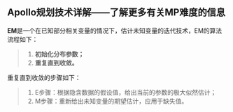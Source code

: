 ## Apollo规划技术详解——了解更多有关MP难度的信息



**EM**是一个在已知部分相关变量的情况下，估计未知变量的迭代技术，EM的算法流程如下：



> 1. **初始化分布参数；**
> 2. **重复直到收敛。**



重复直到收敛的步骤如下：



> 1. E步骤：根据隐含数据的假设值，给出当前的参数的极大似然估计；
> 2. M步骤：重新给出未知变量的期望估计，应用于缺失值。